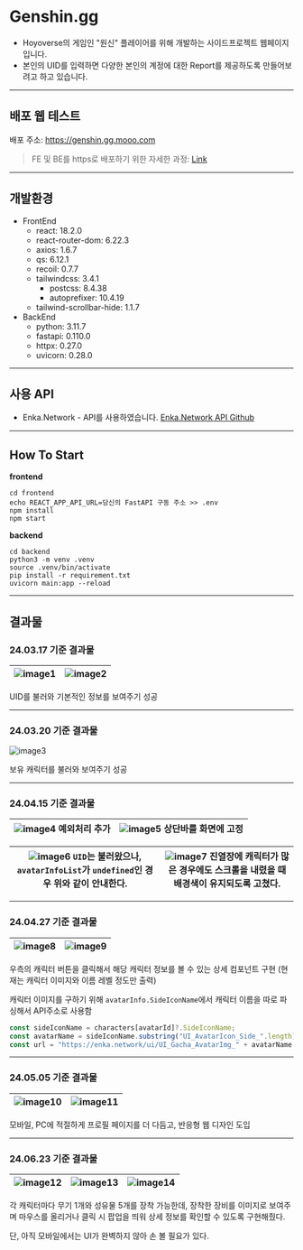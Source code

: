 # Genshin.gg

- Hoyoverse의 게임인 "원신" 플레이어를 위해 개발하는 사이드프로젝트 웹페이지입니다.
- 본인의 UID를 입력하면 다양한 본인의 계정에 대한 Report를 제공하도록 만들어보려고 하고 있습니다.

---

## 배포 웹 테스트

배포 주소: https://genshin.gg.mooo.com

> FE 및 BE를 https로 배포하기 위한 자세한 과정: [Link](https://github.com/NARARIA03/Mypage?tab=readme-ov-file#2-%EA%B0%9C%EC%9D%B8-ubuntu-server%EC%97%90-%EB%8F%84%EB%A9%94%EC%9D%B8%EC%9D%84-%EB%93%B1%EB%A1%9D%ED%95%98%EA%B3%A0-https-%EC%A0%81%EC%9A%A9)

---

## 개발환경

- FrontEnd
  - react: 18.2.0
  - react-router-dom: 6.22.3
  - axios: 1.6.7
  - qs: 6.12.1
  - recoil: 0.7.7
  - tailwindcss: 3.4.1
    - postcss: 8.4.38
    - autoprefixer: 10.4.19
  - tailwind-scrollbar-hide: 1.1.7
- BackEnd
  - python: 3.11.7
  - fastapi: 0.110.0
  - httpx: 0.27.0
  - uvicorn: 0.28.0

---

## 사용 API

- Enka.Network - API를 사용하였습니다.
  [Enka.Network API Github](https://github.com/EnkaNetwork/API-docs)

---

## How To Start

**frontend**

```shell
cd frontend
echo REACT_APP_API_URL=당신의 FastAPI 구동 주소 >> .env
npm install
npm start
```

**backend**

```shell
cd backend
python3 -m venv .venv
source .venv/bin/activate
pip install -r requirement.txt
uvicorn main:app --reload
```

---

## 결과물

### 24.03.17 기준 결과물

| ![image1](https://github.com/NARARIA03/Genshin.gg/assets/107057834/eda147ff-0673-4c72-a218-ce0f2e7a1e2b) | ![image2](https://github.com/NARARIA03/Genshin.gg/assets/107057834/0d78a586-b4da-4906-b8db-ae1ce55a2b18) |
| -------------------------------------------------------------------------------------------------------- | -------------------------------------------------------------------------------------------------------- |

UID를 불러와 기본적인 정보를 보여주기 성공

---

### 24.03.20 기준 결과물

![image3](https://github.com/NARARIA03/Genshin.gg/assets/107057834/c74d2636-acb2-4f13-ad8a-e4831ad43995)

보유 캐릭터를 불러와 보여주기 성공

---

### 24.04.15 기준 결과물

| ![image4](https://github.com/NARARIA03/Genshin.gg/assets/107057834/a1a63324-1feb-4fcb-8ab0-7b9011bffec8) 예외처리 추가 | ![image5](https://github.com/NARARIA03/Genshin.gg/assets/107057834/36eedac8-d940-4036-a665-dc339eb17b11) 상단바를 화면에 고정 |
| ---------------------------------------------------------------------------------------------------------------------- | ----------------------------------------------------------------------------------------------------------------------------- |

| ![image6](https://github.com/NARARIA03/Genshin.gg/assets/107057834/fcdd7c20-5def-4712-95ef-34a8efe0c2ee) `UID`는 불러왔으나, `avatarInfoList`가 `undefined`인 경우 위와 같이 안내한다. | ![image7](https://github.com/NARARIA03/Genshin.gg/assets/107057834/91301aaa-15d5-4b79-93ce-dad811787bf7) 진열장에 캐릭터가 많은 경우에도 스크롤을 내렸을 때 배경색이 유지되도록 고쳤다. |
| -------------------------------------------------------------------------------------------------------------------------------------------------------------------------------------- | --------------------------------------------------------------------------------------------------------------------------------------------------------------------------------------- |

---

### 24.04.27 기준 결과물

| ![image8](https://github.com/NARARIA03/Genshin.gg/assets/107057834/aa72b9df-4778-4a9c-8d12-2abe4e2f0d1e) | ![image9](https://github.com/NARARIA03/Genshin.gg/assets/107057834/8271ad5c-dadb-4fe8-8cbc-c2ef087c5354) |
| -------------------------------------------------------------------------------------------------------- | -------------------------------------------------------------------------------------------------------- |

우측의 캐릭터 버튼을 클릭해서 해당 캐릭터 정보를 볼 수 있는 상세 컴포넌트 구현 (현재는 캐릭터 이미지와 이름 레벨 정도만 출력)

캐릭터 이미지를 구하기 위해 `avatarInfo.SideIconName`에서 캐릭터 이름을 따로 파싱해서 API주소로 사용함

```js
const sideIconName = characters[avatarId]?.SideIconName;
const avatarName = sideIconName.substring("UI_AvatarIcon_Side_".length);
const url = "https://enka.network/ui/UI_Gacha_AvatarImg_" + avatarName + ".png";
```

---

### 24.05.05 기준 결과물

| ![image10](https://github.com/NARARIA03/Genshin.gg/assets/107057834/6285264d-7d94-48f7-b943-39eefde52c42) | ![image11](https://github.com/NARARIA03/Genshin.gg/assets/107057834/09cb1e8c-d15b-47e9-b229-1bc403da5183) |
| --------------------------------------------------------------------------------------------------------- | --------------------------------------------------------------------------------------------------------- |

모바일, PC에 적절하게 프로필 페이지를 더 다듬고, 반응형 웹 디자인 도입

---

### 24.06.23 기준 결과물

| ![image12](https://github.com/NARARIA03/Genshin.gg/assets/107057834/ad31a55a-5d29-416e-bf68-e0b5cf31fbed) | ![image13](https://github.com/NARARIA03/Genshin.gg/assets/107057834/19f0e19a-c933-4471-9b58-e866032ee7de) | ![image14](https://github.com/NARARIA03/Genshin.gg/assets/107057834/e4b982a0-3d0e-419e-a9a1-0710ee081cbd) |
| --------------------------------------------------------------------------------------------------------- | --------------------------------------------------------------------------------------------------------- | --------------------------------------------------------------------------------------------------------- |

각 캐릭터마다 무기 1개와 성유물 5개를 장착 가능한데, 장착한 장비를 이미지로 보여주며 마우스를 올리거나 클릭 시 팝업을 띄워 상세 정보를 확인할 수 있도록 구현해줬다.

단, 아직 모바일에서는 UI가 완벽하지 않아 손 볼 필요가 있다.
